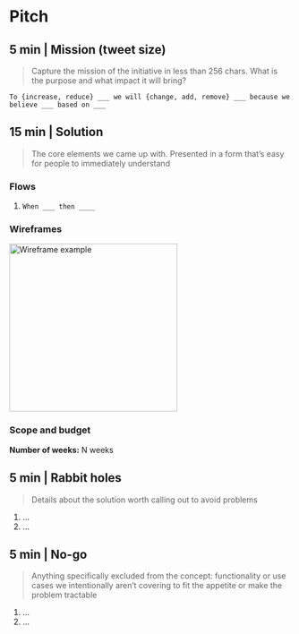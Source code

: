 # Pitch

## 5 min | Mission (tweet size)

> Capture the mission of the initiative in less than 256 chars. What is the purpose and what impact it will bring?

`To {increase, reduce} ___ we will {change, add, remove} ___ because we believe ___ based on ___`

## 15 min | **Solution**

> The core elements we came up with. Presented in a form that’s easy for people to immediately understand

### Flows

1. `When ___ then ____`

### Wireframes

<img width="300" alt="Wireframe example" src="https://user-images.githubusercontent.com/13174025/189685564-4eb5dc4a-f909-4b01-aa34-fc6b88387004.png" />

### Scope and budget

**Number of weeks:** N weeks

## 5 min | **Rabbit holes**

> Details about the solution worth calling out to avoid problems
1. ...
2. ...

## 5 min | **No-go**

> Anything specifically excluded from the concept: functionality or use cases we intentionally aren’t covering to fit the appetite or make the problem tractable
1. ...
2. ...
